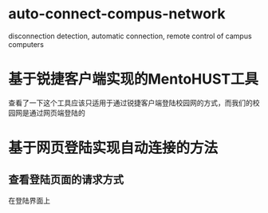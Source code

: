 # auto-connect-compus-network
disconnection detection, automatic connection, remote control of campus computers

# 基于锐捷客户端实现的MentoHUST工具

查看了一下这个工具应该只适用于通过锐捷客户端登陆校园网的方式，而我们的校园网是通过网页端登陆的

# 基于网页登陆实现自动连接的方法

## 查看登陆页面的请求方式
在登陆界面上
